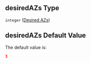 ## desiredAZs Type

`integer` ([Desired AZs](btpsa-usecase-properties-services-items-allof-1-then-allof-86-then-allof-1-then-properties-parameters-properties-desired-azs.md))

## desiredAZs Default Value

The default value is:

```json
3
```
